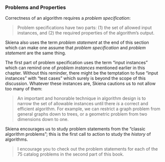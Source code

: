 ### Problems and Properties

Correctness of an algorithm requires a _problem specification_:

>Problem specifications have two parts: (1) the set of allowed input instances, and (2) the required properties of the algorithm’s output.

Skiena also uses the term _problem statement_ at the end of this section which can make one assume that _problem specification_ and _problem statement_ are the same thing.

The first part of problem specification uses the term “input instances” which can remind one of _problem instances_ mentioned earlier in this chapter. Without this reminder, there might be the temptation to fuse “input instances” with “test cases” which surely is beyond the scope of this discussion. Whatever these instances are, Skiena cautions us to not allow too many of them:

>An important and honorable technique in algorithm design is to narrow the set of allowable instances until there _is_ a correct and efficient algorithm. For example, we can restrict a graph problem from general graphs down to trees, or a geometric problem from two dimensions down to one.

Skiena encourages us to study problem statements from the “classic algorithm problems”; this is the first call to action to study the _history_ of algorithms.

>I encourage you to check out the problem statements for each of the 75 catalog problems in the second part of this book.
